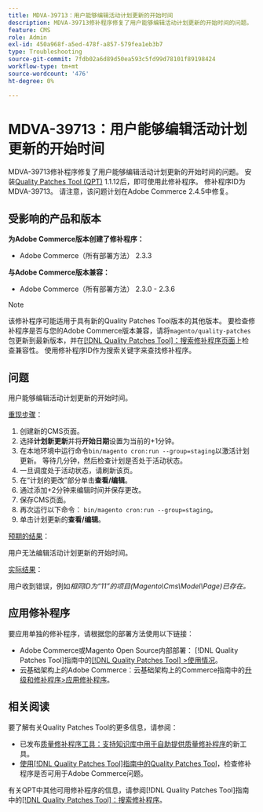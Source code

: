 ```yaml
---
title: MDVA-39713：用户能够编辑活动计划更新的开始时间
description: MDVA-39713修补程序修复了用户能够编辑活动计划更新的开始时间的问题。 安装[Quality Patches Tool (QPT)](https://experienceleague.adobe.com/en/docs/commerce-operations/tools/quality-patches-tool/quality-patches-tool-to-self-serve-quality-patches) 1.1.12后，即可使用此修补程序。 修补程序ID为MDVA-39713。 请注意，该问题计划在Adobe Commerce 2.4.5中修复。
feature: CMS
role: Admin
exl-id: 450a968f-a5ed-478f-a857-579fea1eb3b7
type: Troubleshooting
source-git-commit: 7fdb02a6d89d50ea593c5fd99d78101f89198424
workflow-type: tm+mt
source-wordcount: '476'
ht-degree: 0%

---
```


# MDVA-39713：用户能够编辑活动计划更新的开始时间

MDVA-39713修补程序修复了用户能够编辑活动计划更新的开始时间的问题。 安装[Quality Patches Tool (QPT)](https://experienceleague.adobe.com/en/docs/commerce-operations/tools/quality-patches-tool/quality-patches-tool-to-self-serve-quality-patches) 1.1.12后，即可使用此修补程序。 修补程序ID为MDVA-39713。 请注意，该问题计划在Adobe Commerce 2.4.5中修复。

## 受影响的产品和版本

**为Adobe Commerce版本创建了修补程序：**

* Adobe Commerce（所有部署方法） 2.3.3

**与Adobe Commerce版本兼容：**

* Adobe Commerce（所有部署方法） 2.3.0 - 2.3.6

>[!NOTE]
>
>该修补程序可能适用于具有新的Quality Patches Tool版本的其他版本。 要检查修补程序是否与您的Adobe Commerce版本兼容，请将`magento/quality-patches`包更新到最新版本，并在[[!DNL Quality Patches Tool]：搜索修补程序页面](https://experienceleague.adobe.com/en/docs/commerce-operations/tools/quality-patches-tool/quality-patches-tool-to-self-serve-quality-patches)上检查兼容性。 使用修补程序ID作为搜索关键字来查找修补程序。

## 问题

用户能够编辑活动计划更新的开始时间。

<u>重现步骤</u>：

1. 创建新的CMS页面。
1. 选择&#x200B;**计划新更新**&#x200B;并将&#x200B;**开始日期**&#x200B;设置为当前的+1分钟。
1. 在本地环境中运行命令`bin/magento cron:run --group=staging`以激活计划更新。 等待几分钟，然后检查计划是否处于活动状态。
1. 一旦调度处于活动状态，请刷新该页。
1. 在“计划的更改”部分单击&#x200B;**查看/编辑**。
1. 通过添加+2分钟来编辑时间并保存更改。
1. 保存CMS页面。
1. 再次运行以下命令： `bin/magento cron:run --group=staging`。
1. 单击计划更新的&#x200B;**查看/编辑**。

<u>预期的结果</u>：

用户无法编辑活动计划更新的开始时间。

<u>实际结果</u>：

用户收到错误，例如&#x200B;*相同ID为“11”的项目(Magento\Cms\Model\Page)已存在。*

## 应用修补程序

要应用单独的修补程序，请根据您的部署方法使用以下链接：

* Adobe Commerce或Magento Open Source内部部署： [!DNL Quality Patches Tool]指南中的[[!DNL Quality Patches Tool] >使用情况](/help/tools/quality-patches-tool/usage.md)。
* 云基础架构上的Adobe Commerce：云基础架构上的Commerce指南中的[升级和修补程序>应用修补程序](https://experienceleague.adobe.com/docs/commerce-cloud-service/user-guide/develop/upgrade/apply-patches.html)。

## 相关阅读

要了解有关Quality Patches Tool的更多信息，请参阅：

* 已发布[质量修补程序工具：支持知识库中用于自助提供质量修补程序](https://experienceleague.adobe.com/en/docs/commerce-operations/tools/quality-patches-tool/quality-patches-tool-to-self-serve-quality-patches)的新工具。
* [使用[!DNL Quality Patches Tool]指南中的Quality Patches Tool](/help/tools/quality-patches-tool/patches-available-in-qpt/check-patch-for-magento-issue-with-magento-quality-patches.md)，检查修补程序是否可用于Adobe Commerce问题。

有关QPT中其他可用修补程序的信息，请参阅[!DNL Quality Patches Tool]指南中的[[!DNL Quality Patches Tool]：搜索修补程序](https://experienceleague.adobe.com/tools/commerce-quality-patches/index.html)。
